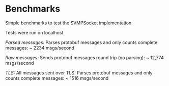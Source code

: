 # Benchmarks

Simple benchmarks to test the SVMPSocket implementation.

Tests were run on localhost

*Parsed messages:* Parses protobuf messages and only counts complete messages: ~ 2234 msgs/second

*Raw messages:*  Sends protobuf messages round trip (no parsing): ~ 12,774 msgs/second

*TLS:* All messages sent over TLS.  Parses protobuf messages and only counts complete messages: ~ 1516 msgs/second









